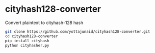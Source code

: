 # cityhash128-converter
Convert plaintext to cityhash-128 hash

```bash
git clone https://github.com/yottajunaid/cityhash128-converter.git
cd cityhash128-converter
pip install cityhash
python cityhasher.py
```
